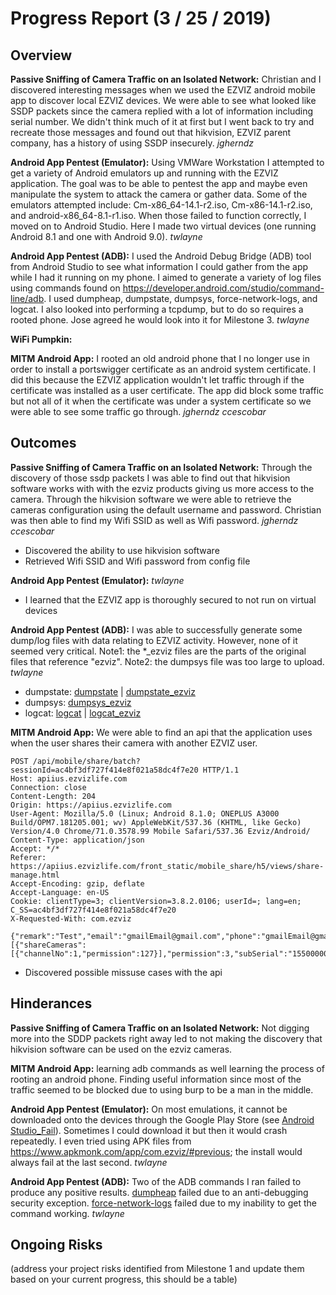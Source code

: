 # Progress Report (3 / 25 / 2019)
## Overview
**Passive Sniffing of Camera Traffic on an Isolated Network:** Christian and I discovered interesting messages when we used the EZVIZ android mobile app to discover local EZVIZ devices. We were able to see what looked like SSDP packets since the camera replied with a lot of information including serial number. We didn't think much of it at first but I went back to try and recreate those messages and found out that hikvision, EZVIZ parent company, has a history of using SSDP insecurely. _jgherndz_ 
  
**Android App Pentest (Emulator):** Using VMWare Workstation I attempted to get a variety of Android emulators up and running with the EZVIZ application. The goal was to be able to pentest the app and maybe even manipulate the system to attack the camera or gather data. Some of the emulators attempted include: Cm-x86_64-14.1-r2.iso, Cm-x86-14.1-r2.iso, and android-x86_64-8.1-r1.iso. When those failed to function correctly, I moved on to Android Studio. Here I made two virtual devices (one running Android 8.1 and one with Android 9.0). _twlayne_
  
**Android App Pentest (ADB):** I used the Android Debug Bridge (ADB) tool from Android Studio to see what information I could gather from the app while I had it running on my phone. I aimed to generate a variety of log files using commands found on https://developer.android.com/studio/command-line/adb. I used dumpheap, dumpstate, dumpsys, force-network-logs, and logcat. I also looked into performing a tcpdump, but to do so requires a rooted phone. Jose agreed he would look into it for Milestone 3. _twlayne_
  
**WiFi Pumpkin:**
  
**MITM Android App:** I rooted an old android phone that I no longer use in order to install a portswigger certificate as an android system certificate. I did this because the EZVIZ application wouldn't let traffic through if the certificate was installed as a user certificate. The app did block some traffic but not all of it when the certificate was under a system certificate so we were able to see some traffic go through. _jgherndz_ _ccescobar_
  
## Outcomes
**Passive Sniffing of Camera Traffic on an Isolated Network:** Through the discovery of those ssdp packets I was able to find out that hikvision software works with with the ezviz products giving us more access to the camera. Through the hikvision software we were able to retrieve the cameras configuration using the default username and password. Christian was then able to find my Wifi SSID as well as Wifi password. _jgherndz_ _ccescobar_
* Discovered the ability to use hikvision software
* Retrieved Wifi SSID and Wifi password from config file
  
**Android App Pentest (Emulator):** _twlayne_
* I learned that the EZVIZ app is thoroughly secured to not run on virtual devices
  
**Android App Pentest (ADB):** I was able to successfully generate some dump/log files with data relating to EZVIZ activity. However, none of it seemed very critical. Note1: the *_ezviz files are the parts of the original files that reference "ezviz". Note2: the dumpsys file was too large to upload. _twlayne_
* dumpstate: [dumpstate](ADB/dumpstate.txt) | [dumpstate_ezviz](ADB/dumpstate_ezviz.txt)
* dumpsys: [dumpsys_ezviz](ADB/dumpsys_ezviz.txt)
* logcat: [logcat](ADB/logcat.txt) | [logcat_ezviz](ADB/logcat_ezviz.txt)

**MITM Android App:** We were able to find an api that the application uses when the user shares their camera with another EZVIZ user.
```
POST /api/mobile/share/batch?sessionId=ac4bf3df727f414e8f021a58dc4f7e20 HTTP/1.1
Host: apiius.ezvizlife.com
Connection: close
Content-Length: 204
Origin: https://apiius.ezvizlife.com
User-Agent: Mozilla/5.0 (Linux; Android 8.1.0; ONEPLUS A3000 Build/OPM7.181205.001; wv) AppleWebKit/537.36 (KHTML, like Gecko) Version/4.0 Chrome/71.0.3578.99 Mobile Safari/537.36 Ezviz/Android/
Content-Type: application/json
Accept: */*
Referer: https://apiius.ezvizlife.com/front_static/mobile_share/h5/views/share-manage.html
Accept-Encoding: gzip, deflate
Accept-Language: en-US
Cookie: clientType=3; clientVersion=3.8.2.0106; userId=; lang=en; C_SS=ac4bf3df727f414e8f021a58dc4f7e20
X-Requested-With: com.ezviz

{"remark":"Test","email":"gmailEmail@gmail.com","phone":"gmailEmail@gmail.com","account":"","shareDeviceInfos":[{"shareCameras":[{"channelNo":1,"permission":127}],"permission":3,"subSerial":"155000000"}]}
```
* Discovered possible missuse cases with the api

## Hinderances
**Passive Sniffing of Camera Traffic on an Isolated Network:** Not digging more into the SDDP packets right away led to not making the discovery that hikvision software can be used on the ezviz cameras.

**MITM Android App:** learning adb commands as well learning the process of rooting an android phone. Finding useful information since most of the traffic seemed to be blocked due to using burp to be a man in the middle.
  
**Android App Pentest (Emulator):** On most emulations, it cannot be downloaded onto the devices through the Google Play Store (see [Android Studio_Fail](PlayStoreFail.JPG)). Sometimes I could download it but then it would crash repeatedly. I even tried using APK files from https://www.apkmonk.com/app/com.ezviz/#previous; the install would always fail at the last second. _twlayne_
  
**Android App Pentest (ADB):** Two of the ADB commands I ran failed to produce any positive results. [dumpheap](ADB/dumpheap_fail.JPG) failed due to an anti-debugging security exception. [force-network-logs](ADB/forceNetworkLogs_fail.JPG) failed due to my inability to get the command working. _twlayne_

## Ongoing Risks
(address your project risks identified from Milestone 1 and update them based on your current progress, this should be a table)
